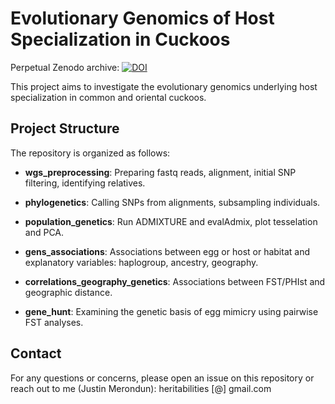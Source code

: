 # Evolutionary Genomics of Host Specialization in Cuckoos

Perpetual Zenodo archive: [![DOI](https://zenodo.org/badge/615996419.svg)](https://doi.org/10.5281/zenodo.13932315)

This project aims to investigate the evolutionary genomics underlying host specialization in common and oriental cuckoos. 

## Project Structure

The repository is organized as follows:

- **wgs_preprocessing**: Preparing fastq reads, alignment, initial SNP filtering, identifying relatives. 

- **phylogenetics**: Calling SNPs from alignments, subsampling individuals. 

- **population_genetics**: Run ADMIXTURE and evalAdmix, plot tesselation and PCA. 

- **gens_associations**: Associations between egg or host or habitat and explanatory variables: haplogroup, ancestry, geography. 

- **correlations_geography_genetics**: Associations between FST/PHIst and geographic distance. 

- **gene_hunt**: Examining the genetic basis of egg mimicry using pairwise FST analyses.

## Contact

For any questions or concerns, please open an issue on this repository or reach out to me (Justin Merondun): heritabilities [@] gmail.com
